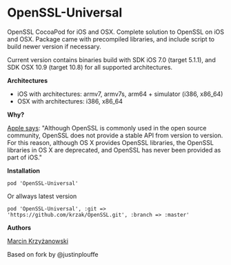 OpenSSL-Universal
=======

OpenSSL CocoaPod for iOS and OSX. Complete solution to OpenSSL on iOS and OSX. Package came with precompiled libraries, and include script to build newer version if necessary.

Current version contains binaries build with SDK iOS 7.0 (target 5.1.1), and SDK OSX 10.9 (target 10.8) for all supported architectures.

**Architectures**

- iOS with architectures: armv7, armv7s, arm64 + simulator (i386, x86_64)
- OSX with architectures: i386, x86_64

**Why?**

[Apple says](https://developer.apple.com/library/mac/documentation/security/Conceptual/cryptoservices/GeneralPurposeCrypto/GeneralPurposeCrypto.html):
"Although OpenSSL is commonly used in the open source community, OpenSSL does not provide a stable API from version to version. For this reason, although OS X provides OpenSSL libraries, the OpenSSL libraries in OS X are deprecated, and OpenSSL has never been provided as part of iOS."

**Installation**

````
pod 'OpenSSL-Universal'
````

Or allways latest version

````
pod 'OpenSSL-Universal', :git => 'https://github.com/krzak/OpenSSL.git', :branch => :master'
````

**Authors**

[Marcin Krzyżanowski](https://twitter.com/krzyzanowskim)

Based on fork by @justinplouffe
